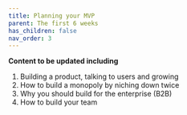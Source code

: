 ```yaml
---
title: Planning your MVP
parent: The first 6 weeks
has_children: false
nav_order: 3
---
```


**Content to be updated including**

1. Building a product, talking to users and growing
2. How to build a monopoly by niching down twice
3. Why you should build for the enterprise (B2B)
4. How to build your team 

